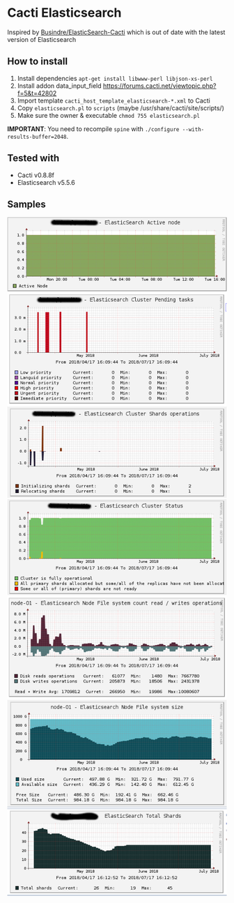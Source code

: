 Cacti Elasticsearch
===================
Inspired by [Busindre/ElasticSearch-Cacti](https://github.com/Busindre/ElasticSearch-Cacti) which is out of date with the latest version of Elasticsearch

How to install
--------------

 1. Install dependencies `apt-get install libwww-perl libjson-xs-perl`
 2. Install addon data_input_field https://forums.cacti.net/viewtopic.php?f=5&t=42802
 3. Import template `cacti_host_template_elasticsearch-*.xml` to Cacti
 4. Copy `elasticsearch.pl` to `scripts` (maybe /usr/share/cacti/site/scripts/)
 5. Make sure the owner & executable `chmod 755 elasticsearch.pl`

**IMPORTANT**: You need to recompile `spine` with `./configure --with-results-buffer=2048`.


Tested with
----------

- Cacti v0.8.8f
- Elasticsearch v5.5.6 

Samples
-------

![Oups image not found](https://github.com/elcanux/cacti-elasticsearch/blob/master/examples/active_node.png)
![Oups image not found](https://github.com/elcanux/cacti-elasticsearch/blob/master/examples/cluster_pending_tasks.png)
![Oups image not found](https://github.com/elcanux/cacti-elasticsearch/blob/master/examples/cluster_shards_operations.png)
![Oups image not found](https://github.com/elcanux/cacti-elasticsearch/blob/master/examples/cluster_status.png)
![Oups image not found](https://github.com/elcanux/cacti-elasticsearch/blob/master/examples/node_file_system_count_read_write.png)
![Oups image not found](https://github.com/elcanux/cacti-elasticsearch/blob/master/examples/node_file_system_size.png)
![Oups image not found](https://github.com/elcanux/cacti-elasticsearch/blob/master/examples/total_shards.png)
